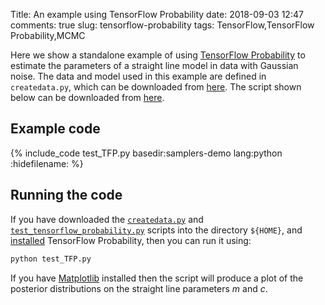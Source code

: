 Title: An example using TensorFlow Probability
date: 2018-09-03 12:47
comments: true
slug: tensorflow-probability
tags: TensorFlow,TensorFlow Probability,MCMC

<!-- PELICAN_BEGIN_SUMMARY -->
Here we show a standalone example of using [TensorFlow Probability](https://www.tensorflow.org/probability/) to
estimate the parameters of a straight line model in data with Gaussian noise. The
data and model used in this example are defined in `createdata.py`, which can be downloaded
from [here](http://mattpitkin.github.io/samplers-demo/downloads/code/createdata.py). The
script shown below can be downloaded from [here](http://mattpitkin.github.io/samplers-demo/downloads/code/test_TFP.py).
<!-- PELICAN_END_SUMMARY -->

## Example code

{% include_code test_TFP.py basedir:samplers-demo lang:python :hidefilename: %}

## Running the code

If you have downloaded the [`createdata.py`](http://mattpitkin.github.io/samplers-demo/downloads/code/createdata.py) and [`test_tensorflow_probability.py`](http://mattpitkin.github.io/samplers-demo/downloads/code/test_tensorflow_probability.py) scripts into the directory `${HOME}`, and [installed](https://github.com/tensorflow/probability#installation) TensorFlow Probability, then you can run it using:

```bash
python test_TFP.py
```

If you have [Matplotlib](https://matplotlib.org/) installed then the script will produce a plot of the posterior distributions
on the straight line parameters $m$ and $c$.

